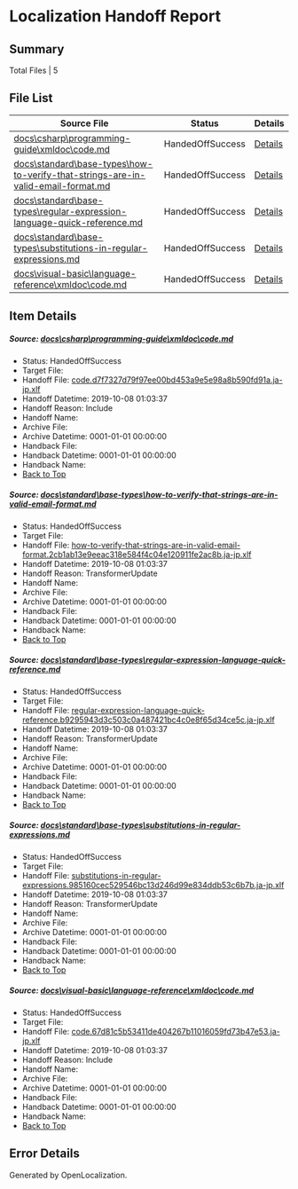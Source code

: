 # <a name='report-top'></a> Localization Handoff Report

## Summary
 Total Files | 5

## File List
 Source File | Status | Details 
 ----------- | ------ | ------- 
 [docs\csharp\programming-guide\xmldoc\code.md](https://github.com/OpenLocalizationTestOrg/docs/blob/f9ae43c1cac88dc83fee07b26d8333501f574532/docs/csharp/programming-guide/xmldoc/code.md) | HandedOffSuccess | [Details](#1c19f6060398483fc0c2140ee98687b315af91492087)
 [docs\standard\base-types\how-to-verify-that-strings-are-in-valid-email-format.md](https://github.com/OpenLocalizationTestOrg/docs/blob/f9ae43c1cac88dc83fee07b26d8333501f574532/docs/standard/base-types/how-to-verify-that-strings-are-in-valid-email-format.md) | HandedOffSuccess | [Details](#78210f9f007060551130812fcb5a9cd5b4728adc11875)
 [docs\standard\base-types\regular-expression-language-quick-reference.md](https://github.com/OpenLocalizationTestOrg/docs/blob/f9ae43c1cac88dc83fee07b26d8333501f574532/docs/standard/base-types/regular-expression-language-quick-reference.md) | HandedOffSuccess | [Details](#9224e78a422b20f33f19d05e43ed1e2ec8d1c5ce11889)
 [docs\standard\base-types\substitutions-in-regular-expressions.md](https://github.com/OpenLocalizationTestOrg/docs/blob/f9ae43c1cac88dc83fee07b26d8333501f574532/docs/standard/base-types/substitutions-in-regular-expressions.md) | HandedOffSuccess | [Details](#51e22407bd20cc6aa17b242948a83d698167590e11896)
 [docs\visual-basic\language-reference\xmldoc\code.md](https://github.com/OpenLocalizationTestOrg/docs/blob/f9ae43c1cac88dc83fee07b26d8333501f574532/docs/visual-basic/language-reference/xmldoc/code.md) | HandedOffSuccess | [Details](#5ddad477e48715c027104baf050959c51006e51213625)

## Item Details
##### <a name='1c19f6060398483fc0c2140ee98687b315af91492087'></a> Source: [docs\csharp\programming-guide\xmldoc\code.md](https://github.com/OpenLocalizationTestOrg/docs/blob/f9ae43c1cac88dc83fee07b26d8333501f574532/docs/csharp/programming-guide/xmldoc/code.md)
* Status: HandedOffSuccess
* Target File: 
* Handoff File: [code.d7f7327d79f97ee00bd453a9e5e98a8b590fd91a.ja-jp.xlf](https://github.com/OpenLocalizationTestOrg/docs.handoff/blob/09f979bb492d207e1d0e50b460c349822bb72622/ol-handoff/OpenLocalizationTestOrg/docs.ja-jp/master/vbcs_med-ht/code.d7f7327d79f97ee00bd453a9e5e98a8b590fd91a.ja-jp.xlf)
* Handoff Datetime: 2019-10-08 01:03:37
* Handoff Reason: Include
* Handoff Name: 
* Archive File: 
* Archive Datetime: 0001-01-01 00:00:00
* Handback File: 
* Handback Datetime: 0001-01-01 00:00:00
* Handback Name: 
* [Back to Top](#report-top)

##### <a name='78210f9f007060551130812fcb5a9cd5b4728adc11875'></a> Source: [docs\standard\base-types\how-to-verify-that-strings-are-in-valid-email-format.md](https://github.com/OpenLocalizationTestOrg/docs/blob/f9ae43c1cac88dc83fee07b26d8333501f574532/docs/standard/base-types/how-to-verify-that-strings-are-in-valid-email-format.md)
* Status: HandedOffSuccess
* Target File: 
* Handoff File: [how-to-verify-that-strings-are-in-valid-email-format.2cb1ab13e9eeac318e584f4c04e120911fe2ac8b.ja-jp.xlf](https://github.com/OpenLocalizationTestOrg/docs.handoff/blob/09f979bb492d207e1d0e50b460c349822bb72622/ol-handoff/OpenLocalizationTestOrg/docs.ja-jp/master/net-med-mt/how-to-verify-that-strings-are-in-valid-email-format.2cb1ab13e9eeac318e584f4c04e120911fe2ac8b.ja-jp.xlf)
* Handoff Datetime: 2019-10-08 01:03:37
* Handoff Reason: TransformerUpdate
* Handoff Name: 
* Archive File: 
* Archive Datetime: 0001-01-01 00:00:00
* Handback File: 
* Handback Datetime: 0001-01-01 00:00:00
* Handback Name: 
* [Back to Top](#report-top)

##### <a name='9224e78a422b20f33f19d05e43ed1e2ec8d1c5ce11889'></a> Source: [docs\standard\base-types\regular-expression-language-quick-reference.md](https://github.com/OpenLocalizationTestOrg/docs/blob/f9ae43c1cac88dc83fee07b26d8333501f574532/docs/standard/base-types/regular-expression-language-quick-reference.md)
* Status: HandedOffSuccess
* Target File: 
* Handoff File: [regular-expression-language-quick-reference.b9295943d3c503c0a487421bc4c0e8f65d34ce5c.ja-jp.xlf](https://github.com/OpenLocalizationTestOrg/docs.handoff/blob/09f979bb492d207e1d0e50b460c349822bb72622/ol-handoff/OpenLocalizationTestOrg/docs.ja-jp/master/net-med-mt/regular-expression-language-quick-reference.b9295943d3c503c0a487421bc4c0e8f65d34ce5c.ja-jp.xlf)
* Handoff Datetime: 2019-10-08 01:03:37
* Handoff Reason: TransformerUpdate
* Handoff Name: 
* Archive File: 
* Archive Datetime: 0001-01-01 00:00:00
* Handback File: 
* Handback Datetime: 0001-01-01 00:00:00
* Handback Name: 
* [Back to Top](#report-top)

##### <a name='51e22407bd20cc6aa17b242948a83d698167590e11896'></a> Source: [docs\standard\base-types\substitutions-in-regular-expressions.md](https://github.com/OpenLocalizationTestOrg/docs/blob/f9ae43c1cac88dc83fee07b26d8333501f574532/docs/standard/base-types/substitutions-in-regular-expressions.md)
* Status: HandedOffSuccess
* Target File: 
* Handoff File: [substitutions-in-regular-expressions.985160cec529546bc13d246d99e834ddb53c6b7b.ja-jp.xlf](https://github.com/OpenLocalizationTestOrg/docs.handoff/blob/09f979bb492d207e1d0e50b460c349822bb72622/ol-handoff/OpenLocalizationTestOrg/docs.ja-jp/master/net-med-mt/substitutions-in-regular-expressions.985160cec529546bc13d246d99e834ddb53c6b7b.ja-jp.xlf)
* Handoff Datetime: 2019-10-08 01:03:37
* Handoff Reason: TransformerUpdate
* Handoff Name: 
* Archive File: 
* Archive Datetime: 0001-01-01 00:00:00
* Handback File: 
* Handback Datetime: 0001-01-01 00:00:00
* Handback Name: 
* [Back to Top](#report-top)

##### <a name='5ddad477e48715c027104baf050959c51006e51213625'></a> Source: [docs\visual-basic\language-reference\xmldoc\code.md](https://github.com/OpenLocalizationTestOrg/docs/blob/f9ae43c1cac88dc83fee07b26d8333501f574532/docs/visual-basic/language-reference/xmldoc/code.md)
* Status: HandedOffSuccess
* Target File: 
* Handoff File: [code.67d81c5b53411de404267b11016059fd73b47e53.ja-jp.xlf](https://github.com/OpenLocalizationTestOrg/docs.handoff/blob/09f979bb492d207e1d0e50b460c349822bb72622/ol-handoff/OpenLocalizationTestOrg/docs.ja-jp/master/vbcs_lo-mt/code.67d81c5b53411de404267b11016059fd73b47e53.ja-jp.xlf)
* Handoff Datetime: 2019-10-08 01:03:37
* Handoff Reason: Include
* Handoff Name: 
* Archive File: 
* Archive Datetime: 0001-01-01 00:00:00
* Handback File: 
* Handback Datetime: 0001-01-01 00:00:00
* Handback Name: 
* [Back to Top](#report-top)


## Error Details

Generated by OpenLocalization.
